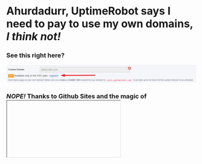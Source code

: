 # Ahurdadurr, UptimeRobot says I need to **pay** to use my own domains, *I think not!*

### See this right here?

![Image of paywall](https://github.com/PhoenixSheppy/UptimeRobotProBypass/blob/main/img/pro-requirement-sc.png?raw=true)

### *NOPE!* Thanks to Github Sites and the magic of <iFrame> tags, say no more!

![Image of iFrame](https://raw.githubusercontent.com/PhoenixSheppy/UptimeRobotProBypass/main/img/iframe-lol.png)

### Voila!

![Image of final product](https://raw.githubusercontent.com/PhoenixSheppy/UptimeRobotProBypass/main/img/final-product.png)